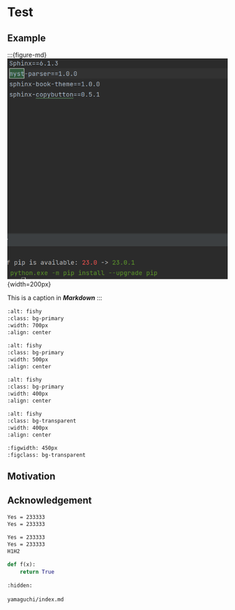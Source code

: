 # Test

## Example

:::{figure-md}
![fishy](./_static/Snipaste_2023-04-13_18-44-55.png){width=200px}

This is a caption in __*Markdown*__
:::

```{image} ./_static/Snipaste_2023-04-13_18-44-55.png
:alt: fishy
:class: bg-primary
:width: 700px
:align: center
```


```{image} ./_static/Snipaste_2023-04-13_18-44-55.png
:alt: fishy
:class: bg-primary
:width: 500px
:align: center
```

```{image} ./_static/Snipaste_2023-04-13_18-44-55.png
:alt: fishy
:class: bg-primary
:width: 400px
:align: center
```

```{image} ./_static/Snipaste_2023-04-13_18-44-55.png
:alt: fishy
:class: bg-transparent
:width: 400px
:align: center
```

```{figure} ./_static/Snipaste_2023-04-13_18-44-55.png
:figwidth: 450px
:figclass: bg-transparent
```

## Motivation

## Acknowledgement

```
Yes = 233333
Yes = 233333
```

```none
Yes = 233333
Yes = 233333
H1H2
```


```python
def f(x):
    return True
```

```{toctree}
:hidden:

yamaguchi/index.md
```
